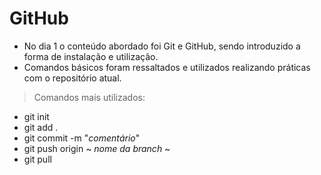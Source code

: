 # GitHub
- No dia 1 o conteúdo abordado foi Git e GitHub, sendo introduzido a forma de instalação e utilização.
- Comandos básicos foram ressaltados e utilizados realizando práticas com o repositório atual.
> Comandos mais utilizados:
- git init
- git add . 
- git commit -m "*comentário*"
- git push origin ~ *nome da branch* ~
- git pull